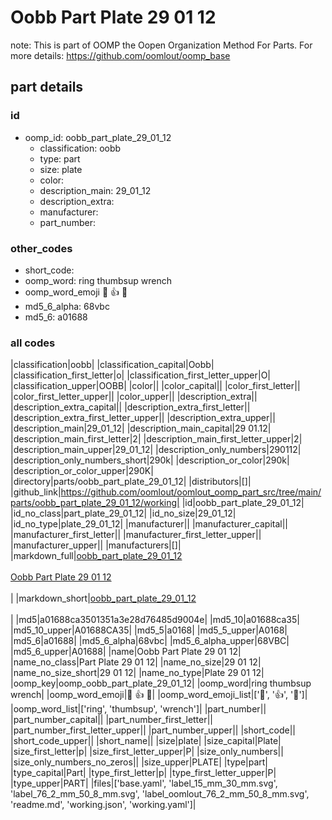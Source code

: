 # Oobb Part Plate 29 01 12  

note: This is part of OOMP the Oopen Organization Method For Parts. For more details: https://github.com/oomlout/oomp_base

##  part details





### id
* oomp_id: oobb_part_plate_29_01_12
  * classification: oobb
  * type: part
  * size: plate
  * color: 
  * description_main: 29_01_12
  * description_extra: 
  * manufacturer: 
  * part_number: 

### other_codes
* short_code: 
* oomp_word: ring thumbsup wrench
* oomp_word_emoji :ring: :thumbsup: :wrench:
* md5_6_alpha: 68vbc
* md5_6: a01688

### all codes 
|classification|oobb|
|classification_capital|Oobb|
|classification_first_letter|o|
|classification_first_letter_upper|O|
|classification_upper|OOBB|
|color||
|color_capital||
|color_first_letter||
|color_first_letter_upper||
|color_upper||
|description_extra||
|description_extra_capital||
|description_extra_first_letter||
|description_extra_first_letter_upper||
|description_extra_upper||
|description_main|29_01_12|
|description_main_capital|29 01.12|
|description_main_first_letter|2|
|description_main_first_letter_upper|2|
|description_main_upper|29_01_12|
|description_only_numbers|290112|
|description_only_numbers_short|290k|
|description_or_color|290k|
|description_or_color_upper|290K|
|directory|parts/oobb_part_plate_29_01_12|
|distributors|[]|
|github_link|https://github.com/oomlout/oomlout_oomp_part_src/tree/main/parts/oobb_part_plate_29_01_12/working|
|id|oobb_part_plate_29_01_12|
|id_no_class|part_plate_29_01_12|
|id_no_size|29_01_12|
|id_no_type|plate_29_01_12|
|manufacturer||
|manufacturer_capital||
|manufacturer_first_letter||
|manufacturer_first_letter_upper||
|manufacturer_upper||
|manufacturers|[]|
|markdown_full|[oobb_part_plate_29_01_12](https://github.com/oomlout/oomlout_oomp_part_src/tree/main/parts/oobb_part_plate_29_01_12/working)<br>[](https://github.com/oomlout/oomlout_oomp_part_src/tree/main/parts/oobb_part_plate_29_01_12/working)<br>[Oobb Part Plate 29 01 12](https://github.com/oomlout/oomlout_oomp_part_src/tree/main/parts/oobb_part_plate_29_01_12/working)<br><br>|
|markdown_short|[oobb_part_plate_29_01_12](https://github.com/oomlout/oomlout_oomp_part_src/tree/main/parts/oobb_part_plate_29_01_12/working)<br><br>|
|md5|a01688ca3501351a3e28d76485d9004e|
|md5_10|a01688ca35|
|md5_10_upper|A01688CA35|
|md5_5|a0168|
|md5_5_upper|A0168|
|md5_6|a01688|
|md5_6_alpha|68vbc|
|md5_6_alpha_upper|68VBC|
|md5_6_upper|A01688|
|name|Oobb Part Plate 29 01 12|
|name_no_class|Part Plate 29 01 12|
|name_no_size|29 01 12|
|name_no_size_short|29 01 12|
|name_no_type|Plate 29 01 12|
|oomp_key|oomp_oobb_part_plate_29_01_12|
|oomp_word|ring thumbsup wrench|
|oomp_word_emoji|:ring: :thumbsup: :wrench:|
|oomp_word_emoji_list|[':ring:', ':thumbsup:', ':wrench:']|
|oomp_word_list|['ring', 'thumbsup', 'wrench']|
|part_number||
|part_number_capital||
|part_number_first_letter||
|part_number_first_letter_upper||
|part_number_upper||
|short_code||
|short_code_upper||
|short_name||
|size|plate|
|size_capital|Plate|
|size_first_letter|p|
|size_first_letter_upper|P|
|size_only_numbers||
|size_only_numbers_no_zeros||
|size_upper|PLATE|
|type|part|
|type_capital|Part|
|type_first_letter|p|
|type_first_letter_upper|P|
|type_upper|PART|
|files|['base.yaml', 'label_15_mm_30_mm.svg', 'label_76_2_mm_50_8_mm.svg', 'label_oomlout_76_2_mm_50_8_mm.svg', 'readme.md', 'working.json', 'working.yaml']|
